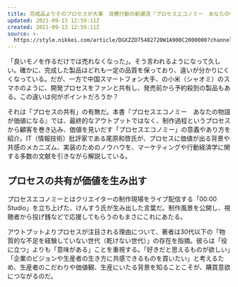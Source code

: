 ```yaml
---
title: 完成品よりそのプロセスが大事　消費行動の新潮流『プロセスエコノミー　あなたの物語が価値になる』
updated: 2021-09-13 12:59:11Z
created: 2021-09-13 12:59:11Z
source: >-
  https://style.nikkei.com/article/DGXZZO75482720W1A900C2000000?channel=DF030920184327&n_cid=LMNST020
---
```


「良いモノを作るだけでは売れなくなった」。そう言われるようになって久しい。確かに、完成した製品はどれも一定の品質を保っており、違いが分かりにくくなっている。だが、一方で中国スマートフォン大手、の小米（シャオミ）のスマホのように、開発プロセスをファンと共有し、発売前から予約殺到の製品もある。この違いは何がポイントだろうか？

それは「プロセスの共有」の有無だ。本書『プロセスエコノミー　あなたの物語が価値になる』では、最終的なアウトプットではなく、制作過程というプロセスから顧客を巻き込み、価値を見いだす「プロセスエコノミー」の意義やあり方を紹介。IT（情報技術）批評家である尾原和啓氏が、プロセスに価値が出る背景や共感のメカニズム、実装のためのノウハウを、マーケティングや行動経済学に関する多数の文献を引きながら解説している。

## プロセスの共有が価値を生み出す

プロセスエコノミーとはクリエイターの制作現場をライブ配信する「00:00 Studio」を立ち上げた、けんすう氏が生み出した言葉だ。制作風景を公開し、視聴者から投げ銭などで応援してもらうのもまさにこれにあたる。

アウトプットよりプロセスが注目される理由について、著者は30代以下の「物質的な不足を経験していない世代（乾けない世代）」の存在を指摘。彼らは「役に立つ」よりも「意味がある」ことを重視する。「好きだと思えるものが欲しい」「企業のビジョンや生産者の生き方に共感できるものを買いたい」と考えるため、生産者のこだわりや価値観、生産にいたる背景を知ることこそが、購買意欲につながるのだ。